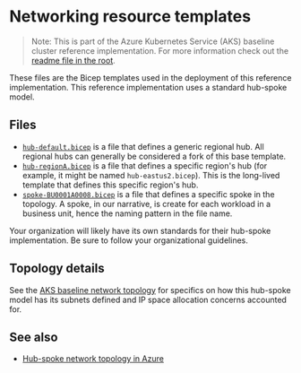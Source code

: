 # Networking resource templates

> Note: This is part of the Azure Kubernetes Service (AKS) baseline cluster reference implementation. For more information check out the [readme file in the root](../README.md).

These files are the Bicep templates used in the deployment of this reference implementation. This reference implementation uses a standard hub-spoke model.

## Files

* [`hub-default.bicep`](./hub-default.bicep) is a file that defines a generic regional hub. All regional hubs can generally be considered a fork of this base template.
* [`hub-regionA.bicep`](./hub-regionA.bicep) is a file that defines a specific region's hub (for example, it might be named `hub-eastus2.bicep`). This is the long-lived template that defines this specific region's hub.
* [`spoke-BU0001A0008.bicep`](./spoke-BU0001A0008.bicep) is a file that defines a specific spoke in the topology. A spoke, in our narrative, is create for each workload in a business unit, hence the naming pattern in the file name.

Your organization will likely have its own standards for their hub-spoke implementation. Be sure to follow your organizational guidelines.

## Topology details

See the [AKS baseline network topology](./topology.md) for specifics on how this hub-spoke model has its subnets defined and IP space allocation concerns accounted for.

## See also

* [Hub-spoke network topology in Azure](https://learn.microsoft.com/azure/architecture/reference-architectures/hybrid-networking/hub-spoke)
